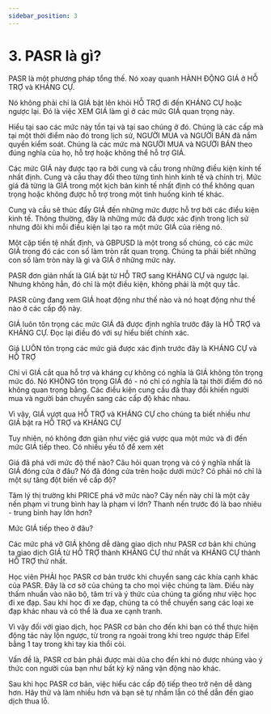 ```yaml
---
sidebar_position: 3
---
```

# 3. PASR là gì?
PASR là một phương pháp tổng thế. Nó xoay quanh HÀNH ĐỘNG GIÁ ở HỖ TRỢ và KHÁNG CỰ.

Nó không phải chỉ là GIÁ bật lên khỏi HỖ TRỢ đi đến KHÁNG CỰ hoặc ngược lại. Đó là việc XEM GIÁ làm gì ở các mức GIÁ quan trọng này.

Hiểu tại sao các mức này tồn tại và tại sao chúng ở đó. Chúng là các cấp mà tại một thời điểm nào đó trong lịch sử, NGƯỜI MUA và NGƯỜI BÁN đã nắm quyền kiểm soát. Chúng là các mức mà NGƯỜI MUA và NGƯỜI BÁN theo đúng nghĩa của họ, hỗ trợ hoặc không thể hỗ trợ GIÁ.

Các mức GIÁ này được tạo ra bởi cung và cầu trong những điều kiện kinh tế nhất định. Cung và cầu thay đổi theo từng tình hình kinh tế và chính trị. Mức giá đã từng là GIÁ trong một kịch bản kinh tế nhất định có thể không quan trọng hoặc không được hỗ trợ trong một tình huống kinh tế khác.

Cung và cầu sẽ thúc đẩy GIÁ  đến những mức được hỗ trợ bởi các điểu kiện kinh tế. Thông thường, đây là những mức đã được xác định trong lịch sử nhưng đôi khi mỗi điều kiện lại tạo ra một mức GIÁ của riêng nó.

Một cặp tiền tệ nhất định, và GBPUSD là một trong số chúng, có các mức GIÁ trong đó các con số làm tròn rất quan trọng. Chúng ta phải biết những con số làm tròn này là gì và GIÁ ở những mức này.

PASR đơn giản nhất là GIÁ bật từ HỖ TRỢ sang KHÁNG CỰ và ngược lại. Nhưng không hẳn, đó chỉ là một điều kiện, không phải là một quy tắc.

PASR cũng đang xem GIÁ hoạt động như thế nào và nó hoạt động như thế nào ở các cấp độ này.

GIÁ luôn tôn trọng các mức GIÁ đã được định nghĩa trước đây là HỖ TRỢ và KHÁNG CỰ. Đọc lại điều đó với sự hiểu biết chính xác.

Giá LUÔN tôn trọng các mức giá được xác định trước đây là KHÁNG CỰ và HỖ TRỢ

Chỉ vì GIÁ cắt qua hỗ trợ và kháng cự không có nghĩa là GIÁ không tôn trọng mức đó. Nó KHÔNG tôn trọng GIÁ đó - nó chỉ có nghĩa là tại thời điểm đó nó không quan trọng bằng. Các điều kiện cung cầu đã thay đổi khiến người mua và người bán chuyển sang các cấp độ khác nhau.

Vì vậy, GIÁ vượt qua HỖ TRỢ và KHÁNG CỰ cho chúng ta biết nhiều như GIÁ bật ra HỖ TRỢ và KHÁNG CỰ

Tuy nhiên, nó không đơn giản như việc giá vược qua một mức và đi đến mức GIÁ tiếp theo. Có nhiều yếu tố để xem xét

Giá đã phá với mức độ thế nào? Câu hỏi quan trọng và có ý nghĩa nhất là GIÁ đóng cửa ở đâu? Nó đã đóng cửa trên hoặc dưới mức? Có phải nó chỉ là một sự tăng đột biến về cấp độ?

Tâm lý thị trường khi PRICE phá vỡ mức nào? Cây nến này chỉ là một cây nến phạm vi trung bình hay là phạm vi lớn? Thanh nến trước đó là bao nhiêu - trung bình hay lớn hơn?

Mức GIÁ tiếp theo ở đâu?

Các mức phá vỡ GIÁ không dễ dàng giao dịch như PASR cơ bản khi chúng ta giao dịch GIÁ từ HỖ TRỢ thành KHÁNG CỰ thứ nhất và KHÁNG CỰ thành HỖ TRỢ thứ nhất.

Học viên PHẢI học PASR cơ bản trước khi chuyển sang các khía cạnh khác của PASR. Đây là cơ sở của chúng ta cho mọi việc chúng ta làm. Điều này thấm nhuần vào não bộ, tâm trí và ý thức của chúng ta giống như việc học đi xe đạp. Sau khi học đi xe đạp, chúng ta có thể chuyển sang các loại xe đạp khác nhau và có thể là đua xe cạnh tranh.

Vì vậy đối với giao dịch, học PASR cơ bản cho đến khi bạn có thể thực hiện động tác này lộn ngược, từ trong ra ngoài trong khi treo ngược tháp Eifel bằng 1 tay trong khi tay kia thổi còi.

Vấn đề là, PASR cơ bản phải được mài dũa cho đến khi nó được nhúng vào ý thức con người của bạn như bất kỳ kỹ năng vận động nào khác.

Sau khi học PASR cơ bản, việc hiểu các cấp độ tiếp theo trở nên dễ dàng hơn. Hãy thử và làm nhiều hơn và bạn sẽ tự nhầm lẫn có thể dẫn đến giao dịch thua lỗ.